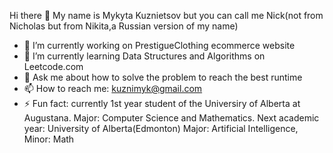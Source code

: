 Hi there 👋
My name is Mykyta Kuznietsov but you can call me Nick(not from Nicholas but from Nikita,a Russian version of my name)

- 🔭 I’m currently working on PrestigueClothing ecommerce website
- 🌱 I’m currently learning Data Structures and Algorithms on Leetcode.com
- 💬 Ask me about how to solve the problem to reach the best runtime 
- 📫 How to reach me: kuznimyk@gmail.com
- ⚡ Fun fact: currently 1st year student of the Universiry of Alberta at Augustana. Major: Computer Science and Mathematics. Next academic year: University of Alberta(Edmonton) Major: Artificial Intelligence, Minor: Math
